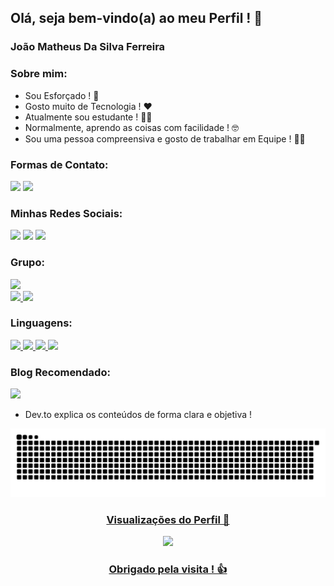 ## Olá, seja bem-vindo(a) ao meu Perfil ! 👋
### João Matheus Da Silva Ferreira

### Sobre mim:

* Sou Esforçado ! 💪
* Gosto muito de Tecnologia ! ❤
* Atualmente sou estudante ! 👨‍🏫
* Normalmente, aprendo as coisas com facilidade ! 🤓
* Sou uma pessoa compreensiva e gosto de trabalhar em Equipe ! 🤜🤛

### Formas de Contato:
<div>
  <img src="https://img.shields.io/badge/Gmail-D14836?style=for-the-badge&logo=gmail&logoColor=white" />
  <img src="https://img.shields.io/badge/WhatsApp-25D366?style=for-the-badge&logo=whatsapp&logoColor=white" />
</div>

### Minhas Redes Sociais:
<div>
  <img src="https://img.shields.io/badge/Facebook-1877F2?style=for-the-badge&logo=facebook&logoColor=white" />
  <img src="https://img.shields.io/badge/Instagram-E4405F?style=for-the-badge&logo=instagram&logoColor=white" />
  <img src="https://img.shields.io/badge/LinkedIn-0077B5?style=for-the-badge&logo=linkedin&logoColor=white" />
</div>

### Grupo:
<img src="https://img.shields.io/badge/Discord-7289DA?style=for-the-badge&logo=discord&logoColor=white" />

<div>
  <a href="https://github.com/joao3872">
    <img height="180em" src="https://github-readme-stats.vercel.app/api?username=joao3872&theme=chartreuse-dark&show_icons=true" />
    <img height="180em" src="https://github-readme-stats.vercel.app/api/top-langs/?username=joao3872&layout=compact&langs_count=8&theme=chartreuse-dark" />
  </a>
</div>

### Linguagens:
<section>
  <a href="https://www.python.org/">
    <img src="https://img.shields.io/badge/Python-3776AB?style=for-the-badge&logo=python&logoColor=white" />
  </a>

  <a href="https://developer.mozilla.org/pt-BR/docs/Web/HTML">
    <img src="https://img.shields.io/badge/HTML5-E34F26?style=for-the-badge&logo=html5&logoColor=white" />
  </a>

  <a href="https://purecss.io/">
    <img src="https://img.shields.io/badge/CSS3-1572B6?style=for-the-badge&logo=css3&logoColor=white" />
  </a>

  <a href="https://www.javascript.com/">
    <img src="https://img.shields.io/badge/JavaScript-F7DF1E?style=for-the-badge&logo=javascript&logoColor=black" />
  </a>
</section>

### Blog Recomendado:
<a href="https://dev.to/">
  <img src="https://img.shields.io/badge/dev.to-0A0A0A?style=for-the-badge&logo=dev.to&logoColor=white" />
</a>

* Dev.to explica os conteúdos de forma clara e objetiva !

<section align="center">
  <a href="https://github.com/joao3872">

![Snake animation](https://github.com/joao3872/joao3872/blob/output/github-contribution-grid-snake.svg)

### Visualizações do Perfil 👀

  <img src="https://profile-counter.glitch.me/joao3872/count.svg" />

### Obrigado pela visita ! 👍
  </a>
</section>
